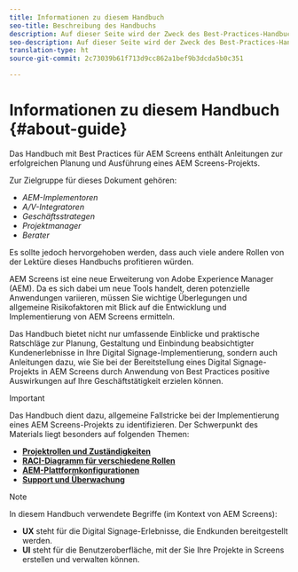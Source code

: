 ```yaml
---
title: Informationen zu diesem Handbuch
seo-title: Beschreibung des Handbuchs
description: Auf dieser Seite wird der Zweck des Best-Practices-Handbuchs beschrieben.
seo-description: Auf dieser Seite wird der Zweck des Best-Practices-Handbuchs beschrieben.
translation-type: ht
source-git-commit: 2c73039b61f713d9cc862a1bef9b3dcda5b0c351

---
```



# Informationen zu diesem Handbuch {#about-guide}

Das Handbuch mit Best Practices für AEM Screens enthält Anleitungen zur erfolgreichen Planung und Ausführung eines AEM Screens-Projekts.

Zur Zielgruppe für dieses Dokument gehören:

* *AEM-Implementoren*
* *A/V-Integratoren*
* *Geschäftsstrategen*
* *Projektmanager*
* *Berater*

Es sollte jedoch hervorgehoben werden, dass auch viele andere Rollen von der Lektüre dieses Handbuchs profitieren würden.

AEM Screens ist eine neue Erweiterung von Adobe Experience Manager (AEM). Da es sich dabei um neue Tools handelt, deren potenzielle Anwendungen variieren, müssen Sie wichtige Überlegungen und allgemeine Risikofaktoren mit Blick auf die Entwicklung und Implementierung von AEM Screens ermitteln.

Das Handbuch bietet nicht nur umfassende Einblicke und praktische Ratschläge zur Planung, Gestaltung und Einbindung beabsichtigter Kundenerlebnisse in Ihre Digital Signage-Implementierung, sondern auch Anleitungen dazu, wie Sie bei der Bereitstellung eines Digital Signage-Projekts in AEM Screens durch Anwendung von Best Practices positive Auswirkungen auf Ihre Geschäftstätigkeit erzielen können.
>[!IMPORTANT]
> Das Handbuch dient dazu, allgemeine Fallstricke bei der Implementierung eines AEM Screens-Projekts zu identifizieren. Der Schwerpunkt des Materials liegt besonders auf folgenden Themen:
>
> * **[Projektrollen und Zuständigkeiten](roles-responsibilities.md)**
> * **[RACI-Diagramm für verschiedene Rollen](roles-responsibilities.md#raci-chart)**
> * **[AEM-Plattformkonfigurationen](aem-platform-configurations.md)**
> * **[Support und Überwachung](support-monitoring.md)**


>[!NOTE]
> In diesem Handbuch verwendete Begriffe (im Kontext von AEM Screens):
>
> * **UX** steht für die Digital Signage-Erlebnisse, die Endkunden bereitgestellt werden.
> * **UI** steht für die Benutzeroberfläche, mit der Sie Ihre Projekte in Screens erstellen und verwalten können.


